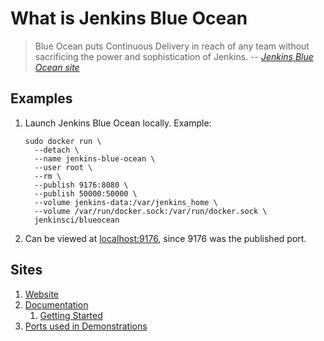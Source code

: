 # What is Jenkins Blue Ocean

> Blue Ocean puts Continuous Delivery in reach of any team
> without sacrificing the power and sophistication of Jenkins.
> -- *[Jenkins Blue Ocean site](https://jenkins.io/projects/blueocean/)*

## Examples

1. Launch Jenkins Blue Ocean locally.
   Example:

    ```console
    sudo docker run \
      --detach \
      --name jenkins-blue-ocean \
      --user root \
      --rm \
      --publish 9176:8080 \
      --publish 50000:50000 \
      --volume jenkins-data:/var/jenkins_home \
      --volume /var/run/docker.sock:/var/run/docker.sock \
      jenkinsci/blueocean
    ```

1. Can be viewed at [localhost:9176](http://localhost:9176), since 9176 was the published port.

## Sites

1. [Website](https://jenkins.io/projects/blueocean/)
1. [Documentation](https://jenkins.io/doc/book/blueocean/)
    1. [Getting Started](https://jenkins.io/doc/book/blueocean/getting-started/)
1. [Ports used in Demonstrations](../lists/ports-used-in-demonstrations.md#9176)
